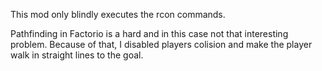This mod only blindly executes the rcon commands.  
  
Pathfinding in Factorio is a hard and in this case not that interesting problem. Because of that, I disabled players colision and make the player walk in straight lines to the goal.

